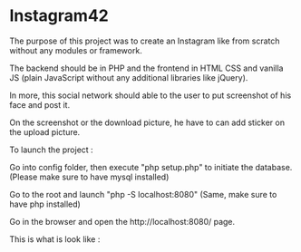 # Instagram42

The purpose of this project was to create an Instagram like from scratch without any modules or framework.

The backend should be in PHP and the frontend in HTML CSS and vanilla JS (plain JavaScript without any additional libraries like jQuery).

In more, this social network should able to the user to put screenshot of his face and post it.

On the screenshot or the download picture, he have to can add sticker on the upload picture.


To launch the project :

Go into config folder, then execute "php setup.php" to initiate the database. (Please make sure to have mysql installed)

Go to the root and launch "php -S localhost:8080" (Same, make sure to have php installed)

Go in the browser and open the http://localhost:8080/ page.


This is what is look like :

<a src="https://giphy.com/gifs/3fdDSYp26ucsyD4d8U/html5"/>
